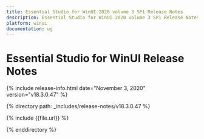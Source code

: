 ```yaml
---
title: Essential Studio for WinUI 2020 volume 3 SP1 Release Notes  
description: Essential Studio for WinUI 2020 volume 3 SP1 Release Notes  
platform: winui
documentation: ug
---
```


# Essential Studio for WinUI  Release Notes  

{% include release-info.html date="November 3, 2020"  version="v18.3.0.47" %} 


{% directory path: _includes/release-notes/v18.3.0.47 %}

{% include {{file.url}} %}

{% enddirectory %}